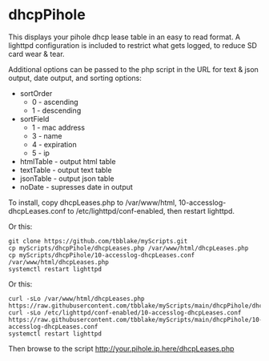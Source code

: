 <!-- https://github.com/tbblake/myScripts/tree/main/dhcpPihole -->
# dhcpPihole
This displays your pihole dhcp lease table in an easy to read format.  A lighttpd configuration is included to restrict what gets logged, to reduce SD card wear & tear.

Additional options can be passed to the php script in the URL for text & json output, date output, and sorting options:

* sortOrder
  * 0 - ascending
  * 1 - descending
* sortField
  * 1 - mac address
  * 3 - name
  * 4 - expiration
  * 5 - ip
* htmlTable - output html table
* textTable - output text table
* jsonTable - output json table
* noDate - supresses date in output


To install, copy dhcpLeases.php to /var/www/html, 10-accesslog-dhcpLeases.conf to /etc/lighttpd/conf-enabled, then restart lighttpd.

Or this:

```
git clone https://github.com/tbblake/myScripts.git
cp myScripts/dhcpPihole/dhcpLeases.php /var/www/html/dhcpLeases.php
cp myScripts/dhcpPihole/10-accesslog-dhcpLeases.conf /var/www/html/dhcpLeases.php 
systemctl restart lighttpd
```

Or this:

```
curl -sLo /var/www/html/dhcpLeases.php https://raw.githubusercontent.com/tbblake/myScripts/main/dhcpPihole/dhcpLeases.php
curl -sLo /etc/lighttpd/conf-enabled/10-accesslog-dhcpLeases.conf https://raw.githubusercontent.com/tbblake/myScripts/main/dhcpPihole/10-accesslog-dhcpLeases.conf
systemctl restart lighttpd
```

Then browse to the script http://your.pihole.ip.here/dhcpLeases.php